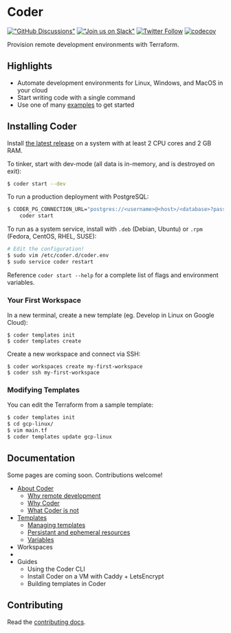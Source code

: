 # Coder

[!["GitHub Discussions"](https://img.shields.io/badge/%20GitHub-%20Discussions-gray.svg?longCache=true&logo=github&colorB=purple)](https://github.com/coder/coder/discussions) [!["Join us on Slack"](https://img.shields.io/badge/join-us%20on%20slack-gray.svg?longCache=true&logo=slack&colorB=brightgreen)](https://coder.com/community) [![Twitter Follow](https://img.shields.io/twitter/follow/CoderHQ?label=%40CoderHQ&style=social)](https://twitter.com/coderhq) [![codecov](https://codecov.io/gh/coder/coder/branch/main/graph/badge.svg?token=TNLW3OAP6G)](https://codecov.io/gh/coder/coder)

Provision remote development environments with Terraform.

## Highlights

- Automate development environments for Linux, Windows, and MacOS in your cloud
- Start writing code with a single command
- Use one of many [examples](./examples) to get started

## Installing Coder

Install [the latest release](https://github.com/coder/coder/releases) on a system with
at least 2 CPU cores and 2 GB RAM.

To tinker, start with dev-mode (all data is in-memory, and is destroyed on exit):

```bash
$ coder start --dev
```

To run a production deployment with PostgreSQL:

```bash
$ CODER_PG_CONNECTION_URL="postgres://<username>@<host>/<database>?password=<password>" \
    coder start
```

To run as a system service, install with `.deb` (Debian, Ubuntu) or `.rpm` (Fedora, CentOS, RHEL, SUSE):

```bash
# Edit the configuration!
$ sudo vim /etc/coder.d/coder.env
$ sudo service coder restart
```

Reference `coder start --help` for a complete list of flags and environment variables.

### Your First Workspace

In a new terminal, create a new template (eg. Develop in Linux on Google Cloud):

```
$ coder templates init
$ coder templates create
```

Create a new workspace and connect via SSH:

```
$ coder workspaces create my-first-workspace
$ coder ssh my-first-workspace
```

### Modifying Templates

You can edit the Terraform from a sample template:

```sh
$ coder templates init
$ cd gcp-linux/
$ vim main.tf
$ coder templates update gcp-linux
```

## Documentation

Some pages are coming soon. Contributions welcome!

- [About Coder](./about.md#about-coder)
  - [Why remote development](about.md#why-remote-development)
  - [Why Coder](about.md#why-coder)
  - [What Coder is not](about.md#what-coder-is-not)
- [Templates](./templates.md)
  - [Managing templates](./templates.md#managing-templates)
  - [Persistant and ephemeral resources](./templates.md#persistant-and-ephemeral-resources)
  - [Variables](./templates.md#variables)
- Workspaces
- 
- Guides
  - Using the Coder CLI
  - Install Coder on a VM with Caddy + LetsEncrypt
  - Building templates in Coder

## Contributing

Read the [contributing docs](./CONTRIBUTING.md).

